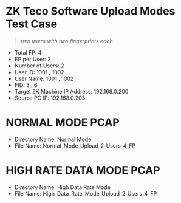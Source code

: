 # ZK Teco Software Upload Modes Test Case
> _two users with two fingerprints each_
 - Total FP: 4
 - FP per User: 2
 - Number of Users: 2
 - User ID: 1001 , 1002
 - User Name: 1001 , 1002
 - FID: 3 , 6
 - Target ZK Machine IP Address: 192.168.0.200
 - Source PC IP: 192.168.0.203

# NORMAL MODE PCAP
 - Directory Name: Normal Mode
 - File Name: Normal_Mode_Upload_2_Users_4_FP

# HIGH RATE DATA MODE PCAP
 - Directory Name: High Data Rate Mode
 - File Name: High_Data_Rate_Mode_Upload_2_Users_4_FP